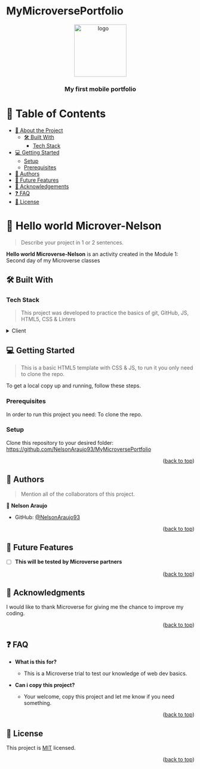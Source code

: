 # MyMicroversePortfolio
<a name="readme-top"></a>
<div align="center">

  <img src="https://vagosstudios.com/assets/images/logo-navbar.png" alt="logo" width="140"  height="auto" />
  <br/>

  <h3><b>My first mobile portfolio</b></h3>

</div>

<!-- TABLE OF CONTENTS -->

# 📗 Table of Contents

- [📖 About the Project](#about-project)
  - [🛠 Built With](#built-with)
    - [Tech Stack](#tech-stack)
- [💻 Getting Started](#getting-started)
  - [Setup](#setup)
  - [Prerequisites](#prerequisites)
- [👥 Authors](#authors)
- [🔭 Future Features](#future-features)
- [🙏 Acknowledgements](#acknowledgements)
- [❓ FAQ](#faq)
- [📝 License](#license)

<!-- PROJECT DESCRIPTION -->

# 📖 Hello world Microver-Nelson <a name="about-project"></a>

> Describe your project in 1 or 2 sentences.

**Hello world Microverse-Nelson** is an activity created in the Module 1: Second day of my Microverse classes

## 🛠 Built With <a name="built-with"></a>

### Tech Stack <a name="tech-stack"></a>

> This project was developed to practice the basics of git, GitHub, JS, HTML5, CSS & Linters

<details>
  <summary>Client</summary>
  <ul>
    <li>HTML5</li>
    <li>CSS</li>
    <li>JS</li>
  </ul>
</details>

## 💻 Getting Started <a name="getting-started"></a>

> This is a basic HTML5 template with CSS & JS, to run it you only need to clone the repo.

To get a local copy up and running, follow these steps.

### Prerequisites

In order to run this project you need: To clone the repo.

### Setup

Clone this repository to your desired folder: https://github.com/NelsonAraujo93/MyMicroversePortfolio

<!--
Example commands:

```sh
  cd my-folder
  git clone git@github.com:myaccount/my-project.git
```
--->

<p align="right">(<a href="#readme-top">back to top</a>)</p>

<!-- AUTHORS -->

## 👥 Authors <a name="authors"></a>

> Mention all of the collaborators of this project.

👤 **Nelson Araujo**

- GitHub: [@NelsonAraujo93](https://github.com/NelsonAraujo93)

<p align="right">(<a href="#readme-top">back to top</a>)</p>

<!-- FUTURE FEATURES -->

## 🔭 Future Features <a name="future-features"></a>

- [ ] **This will be tested by Microverse partners**

<p align="right">(<a href="#readme-top">back to top</a>)</p>

<!-- ACKNOWLEDGEMENTS -->

## 🙏 Acknowledgments <a name="acknowledgements"></a>

I would like to thank Microverse for giving me the chance to improve my coding.

<p align="right">(<a href="#readme-top">back to top</a>)</p>

<!-- FAQ (optional) -->

## ❓ FAQ <a name="faq"></a>

- **What is this for?**

  - This is a Microverse trial to test our knowledge of web dev basics.

- **Can i copy this project?**

  - Your welcome, copy this project and let me know if you need something.

<p align="right">(<a href="#readme-top">back to top</a>)</p>

<!-- LICENSE -->

## 📝 License <a name="license"></a>

This project is [MIT](./LICENSE) licensed.

<p align="right">(<a href="#readme-top">back to top</a>)</p>
